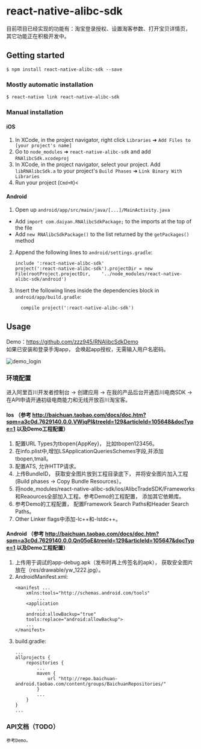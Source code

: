 
# react-native-alibc-sdk

目前项目已经实现的功能有：淘宝登录授权、设置淘客参数、打开宝贝详情页， 其它功能正在积极开发中。

## Getting started

`$ npm install react-native-alibc-sdk --save`

### Mostly automatic installation

`$ react-native link react-native-alibc-sdk`

### Manual installation


#### iOS

1. In XCode, in the project navigator, right click `Libraries` ➜ `Add Files to [your project's name]`
2. Go to `node_modules` ➜ `react-native-alibc-sdk` and add `RNAlibcSdk.xcodeproj`
3. In XCode, in the project navigator, select your project. Add `libRNAlibcSdk.a` to your project's `Build Phases` ➜ `Link Binary With Libraries`
4. Run your project (`Cmd+R`)<

#### Android

1. Open up `android/app/src/main/java/[...]/MainActivity.java`
  - Add `import com.daiyan.RNAlibcSdkPackage;` to the imports at the top of the file
  - Add `new RNAlibcSdkPackage()` to the list returned by the `getPackages()` method
2. Append the following lines to `android/settings.gradle`:
  	```
  	include ':react-native-alibc-sdk'
  	project(':react-native-alibc-sdk').projectDir = new File(rootProject.projectDir, 	'../node_modules/react-native-alibc-sdk/android')
  	```
3. Insert the following lines inside the dependencies block in `android/app/build.gradle`:
  	```
      compile project(':react-native-alibc-sdk')
  	```


## Usage

Demo：https://github.com/zzz945/RNAlibcSdkDemo
<br>
如果已安装和登录手淘app， 会唤起app授权，无需输入用户名密码。

![demo_login](https://cloud.githubusercontent.com/assets/21496977/24909124/33949adc-1ef5-11e7-9a2f-a467a4d920d4.gif)

### 环境配置

进入阿里百川开发者控制台 -> 创建应用 -> 在我的产品后台开通百川电商SDK -> 在API申请开通初级电商能力和无线开放百川淘宝客。

#### Ios （参考 http://baichuan.taobao.com/docs/doc.htm?spm=a3c0d.7629140.0.0.VWjqPl&treeId=129&articleId=105648&docType=1 以及Demo工程配置）

1. 配置URL Types为tbopen{AppKey}， 比如tbopen123456。
2. 在info.plist中,增加LSApplicationQueriesSchemes字段,并添加tbopen,tmall。
3. 配置ATS, 允许HTTP请求。
4. 上传BundleID， 获取安全图片放到工程目录底下， 并将安全图片加入工程(Build phases -> 
Copy Bundle Resources）。
5. 将node_modules/react-native-alibc-sdk/ios/AlibcTradeSDK/Frameworks和Reaources全部加入工程。参考Demo的工程配置， 添加其它依赖库。
6. 参考Demo的工程配置， 配置Framework Search Paths和Header Search Paths。
7. Other Linker flags中添加-lc++和-lstdc++。

#### Android （参考 http://baichuan.taobao.com/docs/doc.htm?spm=a3c0d.7629140.0.0.Qn05oE&treeId=129&articleId=105647&docType=1 以及Demo工程配置）
1. 上传用于调试的app-debug.apk（发布时再上传签名的apk）， 获取安全图片放在（res/drawable/yw_1222.jpg）。
2. AndroidManifest.xml:
	```
	<manifest ...
		xmlns:tools="http://schemas.android.com/tools"
			...
		<application
			...
		android:allowBackup="true"
		tools:replace="android:allowBackup">
		...
	</manifest>
	```
3. build.gradle:
	```
	...
	allprojects {
		repositories {
			...
			maven {
				url "http://repo.baichuan-android.taobao.com/content/groups/BaichuanRepositories/"
			}
			...
		}
	}
	...
	```
### API文档（TODO）

	参考Demo。
